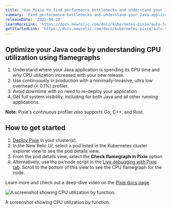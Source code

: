 ```yaml
---
title: 'Use Pixie to find performance bottlenecks and understand your Java app CPU usage'
summary: 'Find performance bottlenecks and understand your Java application CPU usage with Pixie’s continuous application profiling.'
releaseDate: '2022-09-20'
learnMoreLink: 'https://docs.newrelic.com/docs/kubernetes-pixie/auto-telemetry-pixie/understand-use-data/explore-pixie-data/'
getStartedLink: 'https://docs.newrelic.com/docs/kubernetes-pixie/auto-telemetry-pixie/install-auto-telemetry-pixie/'
---
```


## Optimize your Java code by understanding CPU utilization using flamegraphs

1. Understand where your Java application is spending its CPU time and why CPU utilization increased with your new release.
2. Use continuously in production with a minimally-invasive, ultra low overhead (< 0.1%) profiler.
3. Avoid downtime with no need to re-deploy your application.
4. Get full system visibility, including for both Java and all other running applications.

**Note**: Pixie's continuous profiler _also_ supports Go, C++, and Rust.

## How to get started

1. [Deploy Pixie](https://docs.newrelic.com/docs/kubernetes-pixie/auto-telemetry-pixie/install-auto-telemetry-pixie) in your cluster(s).
2. In the New Relic UI, select a pod listed in the Kubernetes cluster explorer view to see the pod details view.
3. From the pod details view, select the **Check flamegraph in Pixie** option.
4. Alternatively, use the px/node script in the [Live debugging with Pixie tab](https://docs.newrelic.com/docs/kubernetes-pixie/auto-telemetry-pixie/understand-use-data/live-debugging-with-pixie). Scroll to the bottom of this view to see the CPU flamegraph for the node.

Learn more and check out a deep-dive video on the [Pixie docs page](https://docs.px.dev/tutorials/pixie-101/profiler/).

![A screenshot showing CPU utilization by function.](/images/Java_profiler.webp 'A screenshot showing CPU utilization by function.')

<figcaption>A screenshot showing CPU utilization by function.</figcaption>
